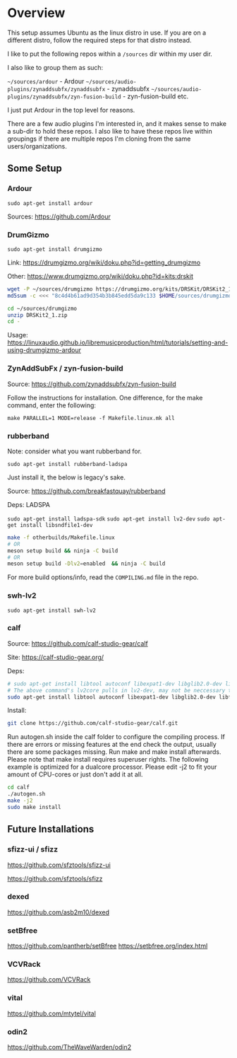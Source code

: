 # Overview

This setup assumes Ubuntu as the linux distro in use. If you are on a different distro, follow the required steps for that distro instead.

I like to put the following repos within a `/sources` dir within my user dir.

I also like to group them as such:

`~/sources/ardour` - Ardour
`~/sources/audio-plugins/zynaddsubfx/zynaddsubfx` - zynaddsubfx
`~/sources/audio-plugins/zynaddsubfx/zyn-fusion-build` - zyn-fusion-build
etc.

I just put Ardour in the top level for reasons.

There are a few audio plugins I'm interested in, and it makes sense to make a sub-dir to hold these repos. I also like to have these repos live within groupings if there are multiple repos I'm cloning from the same users/organizations.

## Some Setup

### Ardour

`sudo apt-get install ardour`

Sources: https://github.com/Ardour

### DrumGizmo

`sudo apt-get install drumgizmo`

Link: https://drumgizmo.org/wiki/doku.php?id=getting_drumgizmo

Other: https://www.drumgizmo.org/wiki/doku.php?id=kits:drskit

```sh
wget -P ~/sources/drumgizmo https://drumgizmo.org/kits/DRSKit/DRSKit2_1.zip
md5sum -c <<< "8c4d4b61ad9d354b3b845edd5da9c133 $HOME/sources/drumgizmo/DRSKit2_1.zip"
```

```sh
cd ~/sources/drumgizmo
unzip DRSKit2_1.zip
cd -
```

Usage: https://linuxaudio.github.io/libremusicproduction/html/tutorials/setting-and-using-drumgizmo-ardour

### ZynAddSubFx / zyn-fusion-build

Source: https://github.com/zynaddsubfx/zyn-fusion-build

Follow the instructions for installation. One difference, for the make command, enter the following: 

`make PARALLEL=1 MODE=release -f Makefile.linux.mk all`

### rubberband

Note: consider what you want rubberband for.

`sudo apt-get install rubberband-ladspa`

Just install it, the below is legacy's sake.

Source: https://github.com/breakfastquay/rubberband

Deps: LADSPA

`sudo apt-get install ladspa-sdk`
`sudo apt-get install lv2-dev`
`sudo apt-get install libsndfile1-dev`

```sh
make -f otherbuilds/Makefile.linux
# OR
meson setup build && ninja -C build
# OR
meson setup build -Dlv2=enabled  && ninja -C build
```

For more build options/info, read the `COMPILING.md` file in the repo.

### swh-lv2

`sudo apt-get install swh-lv2`

### calf

Source: https://github.com/calf-studio-gear/calf

Site: https://calf-studio-gear.org/

Deps:

```sh
# sudo apt-get install libtool autoconf libexpat1-dev libglib2.0-dev libfluidsynth-dev jackd libjack-dev lv2core libglade2-dev lv2-dev
# The above command's lv2core pulls in lv2-dev, may not be neccessary to use lv2core since it's not in the repositories
sudo apt-get install libtool autoconf libexpat1-dev libglib2.0-dev libfluidsynth-dev jackd libjack-dev libglade2-dev lv2-dev
```

Install:

```sh
git clone https://github.com/calf-studio-gear/calf.git
```

Run autogen.sh inside the calf folder to configure the compiling process. If there are errors or missing features at the end check the output, usually there are some packages missing. Run make and make install afterwards. Please note that make install requires superuser rights. The following example is optimized for a dualcore processor. Please edit -j2 to fit your amount of CPU-cores or just don't add it at all.

```sh
cd calf
./autogen.sh
make -j2
sudo make install
```

## Future Installations

### sfizz-ui / sfizz

https://github.com/sfztools/sfizz-ui

https://github.com/sfztools/sfizz

### dexed

https://github.com/asb2m10/dexed

### setBfree

https://github.com/pantherb/setBfree
https://setbfree.org/index.html

### VCVRack

https://github.com/VCVRack

### vital

https://github.com/mtytel/vital

### odin2

https://github.com/TheWaveWarden/odin2

